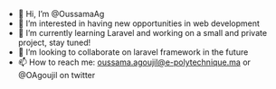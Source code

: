 - 👋 Hi, I’m @OussamaAg
- 👀 I’m interested in having new opportunities in web development
- 🌱 I’m currently learning Laravel and working on a small and private project, stay tuned!
- 💞️ I’m looking to collaborate on laravel framework in the future
- 📫 How to reach me: oussama.agoujil@e-polytechnique.ma or @OAgoujil on twitter 

<!---
OussamaAg/OussamaAg is a ✨ special ✨ repository because its `README.md` (this file) appears on your GitHub profile.
You can click the Preview link to take a look at your changes.
--->
